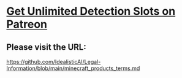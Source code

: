 # <a href="https://www.vagdedes.com/patreon">Get Unlimited Detection Slots on Patreon</a>

## Please visit the URL:
https://github.com/IdealisticAI/Legal-Information/blob/main/minecraft_products_terms.md
